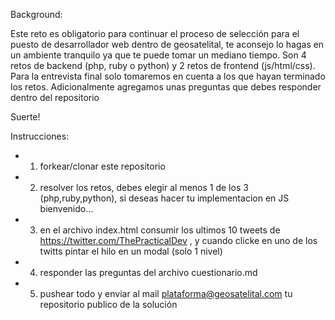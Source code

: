Background:

Este reto es obligatorio para continuar el proceso de selección para el puesto de desarrollador web dentro de geosatelital, te aconsejo lo hagas en un ambiente tranquilo ya que te puede tomar un mediano tiempo.
Son 4 retos de backend (php, ruby o python) y 2 retos de frontend (js/html/css).
Para la entrevista final solo tomaremos en cuenta a los que hayan terminado los retos.
Adicionalmente agregamos unas preguntas que debes responder dentro del repositorio

Suerte!

Instrucciones:
* 1) forkear/clonar este repositorio
* 2) resolver los retos, debes elegir al menos 1 de los 3 (php,ruby,python), si deseas hacer tu implementacion en JS bienvenido...
* 3) en el archivo index.html consumir los ultimos 10 tweets de https://twitter.com/ThePracticalDev , y cuando clicke en uno de los twitts pintar el hilo en un modal (solo 1 nivel)
* 4) responder las preguntas del archivo cuestionario.md
* 5) pushear todo y enviar al mail plataforma@geosatelital.com tu repositorio publico de la solución
